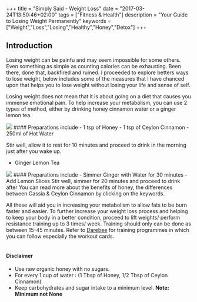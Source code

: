 +++
title = "Simply Said - Weight Loss"
date = "2017-03-24T13:50:46+02:00"
tags = ["Fitness & Health"]
description = "Your Guide to Losing Weight Permanently"
keywords = ["Weight","Loss","Losing","Healthy","Honey","Detox"]
+++

[1]: http://darebee.com/
[GitHub Logo]: /images/myavatar.png
[Cinnamon]: /images/cinnamon.jpg
[Ginger]: /images/ginger.jpg
[comment]: <> ( leaves 2 spaces to signify that it is a new line )
[comment]: <> (``` $ this is a command ```)
[comment]: <> (![GitHub Logo][GitHub Logo]  )
[comment]: <> (**This** is a guide on [Markdown][1])

## Introduction

Losing weight can be painfu and may seem impossible for some others. Even something as simple as counting calories can be exhausting. Been there, done that, backfired and ruined. I proceeded to explore betters ways to lose weight, below includes some of the measures that I have chanced upon that helps you to lose weight without losing your life and sense of self.<!--more-->

Losing weight does not mean that it is about going on a diet that causes you immense emotional pain. To help increase your metabolism, you can use 2 types of method, either by drinking honey cinnamon water or a ginger lemon tea.

<img src="/images/cinnamon.jpg" class="img-responsive center-block" />
#### Preparations include
  - 1 tsp of Honey
  - 1 tsp of Ceylon Cinnamon
  - 250ml of Hot Water

Stir well, allow it to rest for 10 minutes and proceed to drink in the morning just after you wake up.
+ Ginger Lemon Tea  
<img src="/images/ginger.jpg" class="img-responsive center-block" />
#### Preparations include
  - Simmer Ginger with Water for 30 minutes
  - Add Lemon Slices
Stir well, simmer for 20 minutes and proceed to drink after
You can read more about the benefits of honey, the differences between Cassia & Ceylon Cinnamon by clicking on the keywords.  

All these will aid you in increasing your metabolism to allow fats to be burn faster and easier. To further increase your weight loss process and helping to keep your body in a better condition, proceed to lift weights/ perform resistance training up to 3 times/ week. Training should only can be done as between 15-45 minutes. Refer to [Darebee][1] for training programmes in which you can follow especially the workout cards.
</br>
</br>
#### Disclaimer
+ Use raw organic honey with no sugars.
+ For every 1 cup of water : (1 Tbsp of Honey, 1/2 Tbsp of Ceylon Cinnamon)
+ Keep carbohydrates and sugar intake to a minimum level. **Note: Minimum not None**
